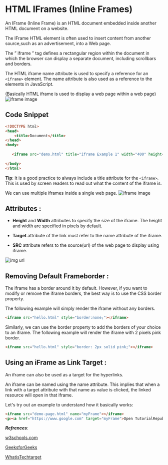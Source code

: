 # HTML IFrames (Inline Frames) 

An IFrame (Inline Frame) is an HTML document embedded inside another HTML document on a website.

The IFrame HTML element is often used to insert content from another source,such as an advertisement, into a Web page.

The ” iframe ” tag defines a rectangular region within the document in which the browser can display a separate document, including scrollbars and borders.

The HTML iframe name attribute is used to specify a reference for an `<iframe>` element. The name attribute is also used as a reference to the elements in JavaScript.

(Basically HTML iframe is used to display a web page within a web page)
![iframe image](https://imgur.com/hI0t3ZI.jpg)
## Code Snippet
```html
<!DOCTYPE html>
<head>
    <title>Document</title>
</head>
<body>
  
   <iframe src="demo.html" title="iframe Example 1" width="400" height="300"></iframe>
    
</body>
</html>
```
**Tip**: It is a good practice to always include a title attribute for the `<iframe>`. This is used by screen readers to read out what the content of the iframe is.

We can use multiple iframes inside a single web page.
![iframe image](https://imgur.com/9pgJ9LC.jpg)

## Attributes :
* **Height** and **Width** attributes to specify the size of the iframe.
The height and width are specified in pixels by default.

* **Target** attribute of the link must refer to the name attribute of the iframe.

* **SRC** attribute refers to the source(url) of the web page to display using iframe.

![img url](https://imgur.com/yuqoXKZ.jpg)

## Removing Default Frameborder :
The iframe has a border around it by default. However, if you want to modify or remove the iframe borders, the best way is to use the CSS border property.

The following example will simply render the iframe without any borders.
```html
<iframe src="hello.html" style="border:none;"></iframe>
```
Similarly, we can use the border property to add the borders of your choice to an iframe. The following example will render the iframe with 2 pixels pink border.

```html
<iframe src="hello.html" style="border: 2px solid pink;"></iframe>
```

## Using an iFrame as Link Target :
An iframe can also be used as a target for the hyperlinks.

An iframe can be named using the name attribute. This implies that when a link with a target attribute with that name as value is clicked, the linked resource will open in that iframe.

Let's try out an example to understand how it basically works:
```html
<iframe src="demo-page.html" name="myFrame"></iframe>
<p><a href="https://www.google.com" target="myFrame">Open TutorialRepublic.com</a></p>
```

***Refrences***:

[w3schools.com](https://www.w3schools.com)

[GeeksforGeeks](https://www.geeksforgeeks.org)

[WhatisTechtarget](https://whatis.techtarget.com)